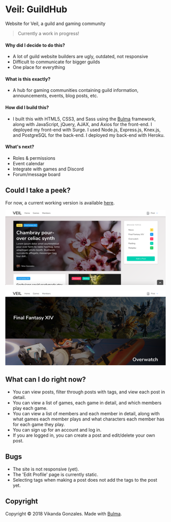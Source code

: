 # Veil: GuildHub
Website for Veil, a guild and gaming community

>Currently a work in progress!

#### Why did I decide to do this?
- A lot of guild website builders are ugly, outdated, not responsive
- Difficult to communicate for bigger guilds
- One place for everything

#### What is this exactly?
- A hub for gaming communities containing guild information, announcements, events, blog posts, etc.

#### How did I build this?
- I built this with HTML5, CSS3, and Sass using the [Bulma](http://bulma.io) framework, along with JavaScript, jQuery, AJAX, and Axios for the front-end. I deployed my front-end with Surge. I used Node.js, Express.js, Knex.js, and PostgreSQL for the back-end. I deployed my back-end with Heroku.

#### What's next?
- Roles & permissions
- Event calendar
- Integrate with games and Discord
- Forum/message board

## Could I take a peek?

For now, a current working version is available [here](http://veil.surge.sh).

![Home Page](screenshot1.png)

![Games Page](screenshot2.png)

## What can I do right now?
- You can view posts, filter through posts with tags, and view each post in detail.
- You can view a list of games, each game in detail, and which members play each game.
- You can view a list of members and each member in detail, along with what games each member plays and what characters each member has for each game they play.
- You can sign up for an account and log in.
- If you are logged in, you can create a post and edit/delete your own post.

## Bugs
- The site is not responsive (yet).
- The 'Edit Profile' page is currently static.
- Selecting tags when making a post does not add the tags to the post yet.

## Copyright

Copyright &copy; 2018 Vikanda Gonzales. Made with [Bulma](http://bulma.io).
